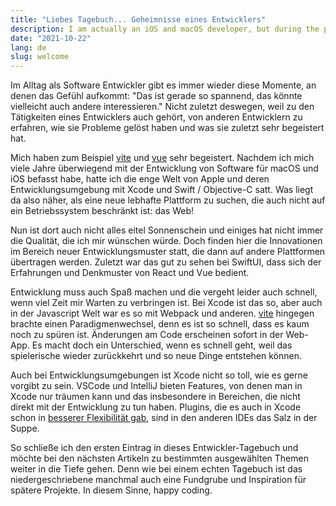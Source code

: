 ```yaml
---
title: "Liebes Tagebuch... Geheimnisse eines Entwicklers"
description: I am actually an iOS and macOS developer, but during the pandemia I started my video chat related open source projects.
date: "2021-10-22"
lang: de
slug: welcome
---
```


Im Alltag als Software Entwickler gibt es immer wieder diese Momente, an denen das Gefühl aufkommt: "Das ist gerade so spannend, das könnte vielleicht auch andere interessieren." Nicht zuletzt deswegen, weil zu den Tätigkeiten eines Entwicklers auch gehört, von anderen Entwicklern zu erfahren, wie sie Probleme gelöst haben und was sie zuletzt sehr begeistert hat.

Mich haben zum Beispiel [vite](https://vitejs.dev/) und [vue](https://v3.vuejs.org/) sehr begeistert. Nachdem ich mich viele Jahre überwiegend mit der Entwicklung von Software für macOS und iOS befasst habe, hatte ich die enge Welt von Apple und deren Entwicklungsumgebung mit Xcode und Swift / Objective-C satt. Was liegt da also näher, als eine neue lebhafte Plattform zu suchen, die auch nicht auf ein Betriebssystem beschränkt ist: das Web!

Nun ist dort auch nicht alles eitel Sonnenschein und einiges hat nicht immer die Qualität, die ich mir wünschen würde. Doch finden hier die Innovationen im Bereich neuer Entwicklungsmuster statt, die dann auf andere Plattformen übertragen werden. Zuletzt war das gut zu sehen bei SwiftUI, dass sich der Erfahrungen und Denkmuster von React und Vue bedient.

Entwicklung muss auch Spaß machen und die vergeht leider auch schnell, wenn viel Zeit mir Warten zu verbringen ist. Bei Xcode ist das so, aber auch in der Javascript Welt war es so mit Webpack und anderen. [vite](https://vitejs.dev/) hingegen brachte einen Paradigmenwechsel, denn es ist so schnell, dass es kaum noch zu spüren ist. Änderungen am Code erscheinen sofort in der Web-App. Es macht doch ein Unterschied, wenn es schnell geht, weil das spielerische wieder zurückkehrt und so neue Dinge entstehen können.

Auch bei Entwicklungsumgebungen ist Xcode nicht so toll, wie es gerne vorgibt zu sein. VSCode und IntelliJ bieten Features, von denen man in Xcode nur träumen kann und das insbesondere in Bereichen, die nicht direkt mit der Entwicklung zu tun haben. Plugins, die es auch in Xcode schon in [besserer Flexibilität gab](https://github.com/holtwick/HOStringSense-for-Xcode), sind in den anderen IDEs das Salz in der Suppe.

So schließe ich den ersten Eintrag in dieses Entwickler-Tagebuch und möchte bei den nächsten Artikeln zu bestimmten ausgewählten Themen weiter in die Tiefe gehen. Denn wie bei einem echten Tagebuch ist das niedergeschriebene manchmal auch eine Fundgrube und Inspiration für spätere Projekte. In diesem Sinne, happy coding.
